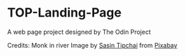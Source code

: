 # TOP-Landing-Page
A web page project designed by The Odin Project


Credits:
Monk in river Image by <a href="https://pixabay.com/users/sasint-3639875/?utm_source=link-attribution&amp;utm_medium=referral&amp;utm_campaign=image&amp;utm_content=1807518">Sasin Tipchai</a> from <a href="https://pixabay.com//?utm_source=link-attribution&amp;utm_medium=referral&amp;utm_campaign=image&amp;utm_content=1807518">Pixabay</a>